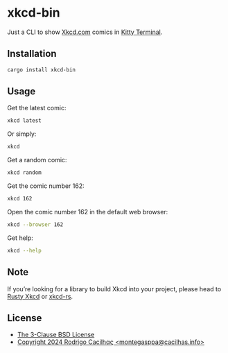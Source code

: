 # xkcd-bin

Just a CLI to show [Xkcd.com][] comics in [Kitty Terminal][].


## Installation

```sh
cargo install xkcd-bin
```


## Usage

Get the latest comic:

```sh
xkcd latest
```

Or simply:

```sh
xkcd
```

Get a random comic:

```sh
xkcd random
```

Get the comic number 162:

```sh
xkcd 162
```

Open the comic number 162 in the default web browser:

```sh
xkcd --browser 162
```

Get help:

```sh
xkcd --help
```


## Note

If you’re looking for a library to build Xkcd into your project, please head to
[Rusty Xkcd][] or [xkcd-rs][].


## License

- [The 3-Clause BSD License][]
- [Copyright 2024 Rodrigo Cacilhας &lt;montegasppa@cacilhas.info&gt;][]

[Copyright 2024 Rodrigo Cacilhας &lt;montegasppa@cacilhas.info&gt;]: https://github.com/cacilhas/xkcd-bin/blob/master/COPYING
[Kitty Terminal]: https://sw.kovidgoyal.net/kitty/
[Rusty Xkcd]: https://crates.io/crates/rusty_xkcd
[Xkcd.com]: https://xkcd.com/
[xkcd-rs]: https://crates.io/crates/xkcd
[The 3-Clause BSD License]: https://opensource.org/license/BSD-3-Clause
